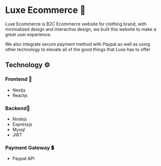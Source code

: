 # Luxe Ecommerce 🧥
 
Luxe Ecommerce is B2C Ecommerce website for clothing brand, with minimalized design and interactive design, we built this website to make a great user experience.

We also integrate secure payment method with Paypal as well as using other technology to elevate all of the good things that Luxe has to offer

## Technology ⚙️

### Frontend 🌟

- Nextjs
- Reactjs

### Backend💾

 - Nodejs
 - Expressjs
 - Mysql
 - JWT

### Payment Gateway 💲

- Paypal API
